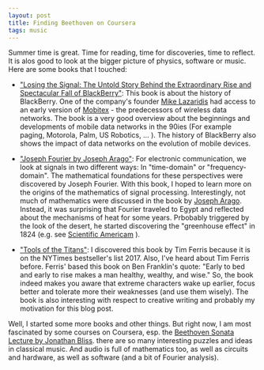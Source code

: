 ```yaml
---
layout: post
title: Finding Beethoven on Coursera
tags: music 
---
```

Summer time is great. Time for reading, time for discoveries, time to reflect. It is alos good to look at the bigger picture of physics, software or music. Here are some books that I touched:


* ["Losing the Signal: The Untold Story Behind the Extraordinary Rise and Spectacular Fall of BlackBerry"](https://www.goodreads.com/book/show/25602451-losing-the-signal): This book is about the history of BlackBerry. One of the company's founder [Mike Lazaridis](https://en.wikipedia.org/wiki/Mike_Lazaridis) had access to an early version of [Mobitex](https://en.wikipedia.org/wiki/Mobitex) - the predecessors of wireless data networks. The book is a very good overview about the beginnings and developments of mobile data networks in the 90ies (For example paging, Motorola, Palm, US Robotics, ... ).  The history of BlackBerry also shows the impact of data networks on the evolution of mobile devices.

* ["Joseph Fourier by Joseph Arago"](https://www.goodreads.com/book/show/29208951-joseph-fourier?from_search=true):  For electronic communication, we look at signals in two different ways: In "time-domain" or "frequency-domain". The mathematical foundations for these perspectives were discovered by Joseph Fourier. With this book, I hoped to learn more on the origins of the mathematics of signal processing. Interestingly, not much of mathematics were discussed in the book by [Joseph Arago](https://en.wikipedia.org/wiki/Fran%C3%A7ois_Arago). Instead, it was surprising that Fourier traveled to Egypt  and reflected about the mechanisms of heat for some years. Prbobably triggered by the look of the desert, he started discovering the "greenhouse effect" in 1824 (e.g. see [Scientific Americam](https://blogs.scientificamerican.com/plugged-in/why-we-know-about-the-greenhouse-gas-effect/) ). 

* ["Tools of the Titans"](https://www.goodreads.com/book/show/31823677-tools-of-titans): I discovered this book by Tim Ferris because it is  on the NYTimes bestseller's list 2017. Also, I've heard about Tim Ferris before. Ferris' based this book on Ben Franklin's quote: "Early to bed and early to rise makes a man healthy, wealthy, and wise." So, the book indeed makes you aware that extreme characters wake up earlier, focus better and tolerate more their weaknesses (and use them wisely). The book is also interesting with respect to creative writing and probably my motivation for this blog post.

Well, I started some more books and other things. But right now, I am most fascinated by some courses on Coursera, esp. the [Beethoven Sonata Lecture by Jonathan Bliss](https://www.coursera.org/learn/beethoven-piano-sonatas/lecture/E2dNG/re-shaping-the-sonata-op-26). there are so many interesting puzzles and ideas in classical music. And audio is full of mathematics too, as well as circuits and hardware, as well as software (and a bit of Fourier analysis).




